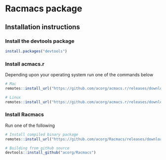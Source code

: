 
# Racmacs package

## Installation instructions
### Install the devtools package
```R
install.packages("devtools")
```

### Install acmacs.r
Depending upon your operating system run one of the commands below

```R
# Mac
remotes::install_url("https://github.com/acorg/acmacs.r/releases/download/v4.0/acmacs.r_4.0_R_macOS-10.14.tgz", build = FALSE)

# Linux
remotes::install_url("https://github.com/acorg/acmacs.r/releases/download/v4.0/acmacs.r_4.0_R_x86_64-pc-linux-gnu.tar.gz", build = FALSE)
```

### Install Racmacs
Run one of the following

```R
# Install compiled binary package
remotes::install_url("https://github.com/acorg/Racmacs/releases/download/v1.0.5/Racmacs_1.0.5.tgz", build = FALSE)

# Building from github source
devtools::install_github("acorg/Racmacs")
```







